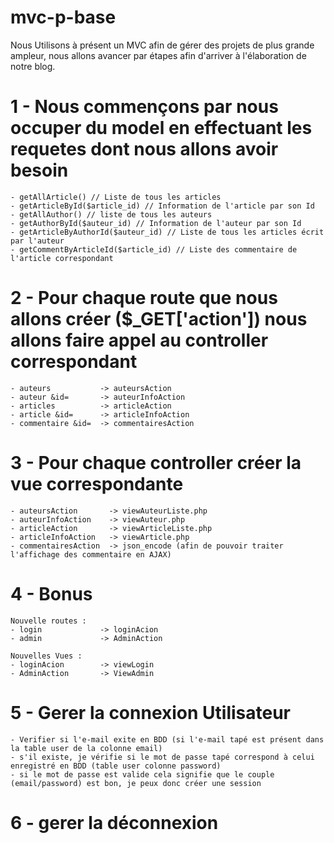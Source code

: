 # mvc-p-base

Nous Utilisons à présent un MVC afin de gérer des projets de plus grande ampleur, nous allons avancer par étapes afin d'arriver à l'élaboration de notre blog.

# 1 - Nous commençons par nous occuper du model en effectuant les requetes dont nous allons avoir besoin 
    - getAllArticle() // Liste de tous les articles 
    - getArticleById($article_id) // Information de l'article par son Id
    - getAllAuthor() // liste de tous les auteurs 
    - getAuthorById($auteur_id) // Information de l'auteur par son Id 
    - getArticleByAuthorId($auteur_id) // Liste de tous les articles écrit par l'auteur 
    - getCommentByArticleId($article_id) // Liste des commentaire de l'article correspondant
  
# 2 - Pour chaque route que nous allons créer ($_GET['action']) nous allons faire appel au controller correspondant
    - auteurs           -> auteursAction
    - auteur &id=       -> auteurInfoAction
    - articles          -> articleAction
    - article &id=      -> articleInfoAction
    - commentaire &id=  -> commentairesAction
  
  
# 3 - Pour chaque controller créer la vue correspondante 
    - auteursAction       -> viewAuteurListe.php
    - auteurInfoAction    -> viewAuteur.php
    - articleAction       -> viewArticleListe.php
    - articleInfoAction   -> viewArticle.php
    - commentairesAction  -> json_encode (afin de pouvoir traiter l'affichage des commentaire en AJAX)


# 4 - Bonus 
    Nouvelle routes : 
    - login             -> loginAcion
    - admin             -> AdminAction

    Nouvelles Vues : 
    - loginAcion        -> viewLogin
    - AdminAction       -> ViewAdmin

# 5 - Gerer la connexion Utilisateur 
    - Verifier si l'e-mail exite en BDD (si l'e-mail tapé est présent dans la table user de la colonne email)
    - s'il existe, je vérifie si le mot de passe tapé correspond à celui enregistré en BDD (table user colonne password)
    - si le mot de passe est valide cela signifie que le couple (email/password) est bon, je peux donc créer une session 

# 6 - gerer la déconnexion 


  
